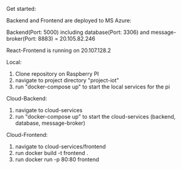 Get started:

Backend and Frontend are deployed to MS Azure:

Backend(Port: 5000) including database(Port: 3306) and message-broker(Port: 8883) = 20.105.82.246

React-Frontend is running on 20.107.128.2

Local:
1. Clone repository on Raspberry PI
2. navigate to project directory "project-iot"
3. run "docker-compose up" to start the local services for the pi

Cloud-Backend:

1. navigate to cloud-services
2. run "docker-compose up" to start the cloud-services (backend, database, message-broker)

Cloud-Frontend:

1. navigate to cloud-services/frontend
2. run docker build -t frontend .
3. run docker run -p 80:80 frontend




